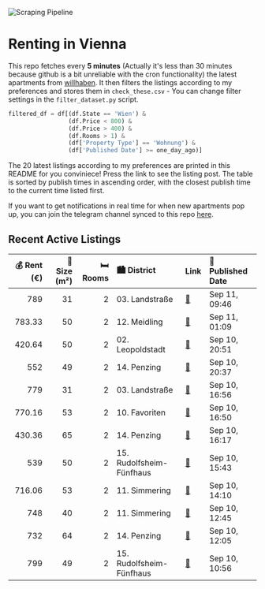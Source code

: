 ![Scraping Pipeline](https://github.com/AthomsG/renting-in-vienna/actions/workflows/run_pipeline.yml/badge.svg)


# Renting in Vienna

This repo fetches every **5 minutes** (Actually it's less than 30 minutes because github is a bit unreliable with the cron functionality) the latest apartments from [willhaben](https://www.willhaben.at/).
It then filters the listings according to my preferences and stores them in `check_these.csv` - You can change filter settings in the `filter_dataset.py` script.

```python
filtered_df = df[(df.State == 'Wien') & 
                 (df.Price < 800) &
                 (df.Price > 400) &
                 (df.Rooms > 1) &
                 (df['Property Type'] == 'Wohnung') &
                 (df['Published Date'] >= one_day_ago)]
```

The 20 latest listings according to my preferences are printed in this README for you conviniece! Press the link to see the listing post.
The table is sorted by publish times in ascending order, with the closest publish time to the current time listed first.

If you want to get notifications in real time for when new apartments pop up, you can join the telegram channel synced to this repo [here](https://t.me/+1HPAYOf5BSsyNTlk).

## Recent Active Listings

|   💰 Rent (€) |   📏 Size (m²) |   🛏️ Rooms | 🏙️ District              | Link                                                                                                                                                                                                                              | 📅 Published Date   |
|-------------:|--------------:|-----------:|:-------------------------|:----------------------------------------------------------------------------------------------------------------------------------------------------------------------------------------------------------------------------------|:-------------------|
|       789    |            31 |          2 | 03. Landstraße           | [🔗](https://www.willhaben.at/iad/immobilien/d/mietwohnungen/wien/wien-1030-landstra%C3%9Fe/mitten-im-dritten---erstbezug-nahe-u3-s-bahn-und-hervorragender-infrastruktur-mit-hochwertiger-ausstattung%21-1190917268/)             | Sep 11, 09:46      |
|       783.33 |            50 |          2 | 12. Meidling             | [🔗](https://www.willhaben.at/iad/immobilien/d/mietwohnungen/wien/wien-1120-meidling/b%C3%BCror%C3%A4umlichkeiten-%2A%2A-n%C3%A4he-u3/u4-%2A%2A-zur-befristeten-vermietung-1141195550/)                                            | Sep 11, 01:09      |
|       420.64 |            50 |          2 | 02. Leopoldstadt         | [🔗](https://www.willhaben.at/iad/immobilien/d/mietwohnungen/wien/wien-1020-leopoldstadt/%28reserviert%29-direktvergabe-wiener-wohnen-/-neubau-mit-traumhaftem-donau-fernblick-1159522266/)                                        | Sep 10, 20:51      |
|       552    |            49 |          2 | 14. Penzing              | [🔗](https://www.willhaben.at/iad/immobilien/d/mietwohnungen/wien/wien-1140-penzing/nachmieter-gemeindewohnung-1761149382/)                                                                                                        | Sep 10, 20:37      |
|       779    |            31 |          2 | 03. Landstraße           | [🔗](https://www.willhaben.at/iad/immobilien/d/mietwohnungen/wien/wien-1030-landstra%C3%9Fe/erstbezug-in-bestlage-nahe-u3-s-bahn-und-hervorragender-infrastruktur-mit-hochwertiger-ausstattung%21---mitten-im-dritten-1983536972/) | Sep 10, 16:56      |
|       770.16 |            53 |          2 | 10. Favoriten            | [🔗](https://www.willhaben.at/iad/immobilien/d/mietwohnungen/wien/wien-1100-favoriten/ausschliesslich-schriftliche-anfragen%21-vor-1-jahr-renovierte-wohnung-in-der-erlachgasse-1134207109/)                                       | Sep 10, 16:50      |
|       430.36 |            65 |          2 | 14. Penzing              | [🔗](https://www.willhaben.at/iad/immobilien/d/mietwohnungen/wien/wien-1140-penzing/provisionsfrei:-preisg%C3%BCnstige-65m%C2%B2-wohnung-mit-2-zimmern-und-gang-wc---1140-wien-1147613536/)                                        | Sep 10, 16:17      |
|       539    |            50 |          2 | 15. Rudolfsheim-Fünfhaus | [🔗](https://www.willhaben.at/iad/immobilien/d/mietwohnungen/wien/wien-1150-rudolfsheim-f%C3%BCnfhaus/2-zimmer-im-herzen-von-wien-wg-tauglich-direkt-bei-der-u3-2100654093/)                                                       | Sep 10, 15:43      |
|       716.06 |            53 |          2 | 11. Simmering            | [🔗](https://www.willhaben.at/iad/immobilien/d/mietwohnungen/wien/wien-1110-simmering/2-zimmer-wohnung-mit-loggia/-balkon-1258643602/)                                                                                             | Sep 10, 14:10      |
|       748    |            40 |          2 | 11. Simmering            | [🔗](https://www.willhaben.at/iad/immobilien/d/mietwohnungen/wien/wien-1110-simmering/kleine-2-zimmer-dachwohnung-mit-terrasse%21-1491172414/)                                                                                     | Sep 10, 12:45      |
|       732    |            64 |          2 | 14. Penzing              | [🔗](https://www.willhaben.at/iad/immobilien/d/mietwohnungen/wien/wien-1140-penzing/sonnige-2-zimmer-wohnung-/-ab-sofort-/-penzing-/-ruhelage-1558181701/)                                                                         | Sep 10, 12:05      |
|       799    |            49 |          2 | 15. Rudolfsheim-Fünfhaus | [🔗](https://www.willhaben.at/iad/immobilien/d/mietwohnungen/wien/wien-1150-rudolfsheim-f%C3%BCnfhaus/2-zimmerwohnung-in-1150-wien-mit-lift-zu-vermieten-%7C-1.og-2014952068/)                                                     | Sep 10, 10:56      |
